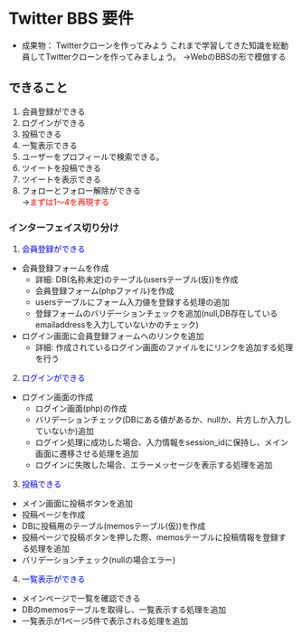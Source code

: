 # Twitter BBS 要件

- 成果物： Twitterクローンを作ってみよう
これまで学習してきた知識を総動員してTwitterクローンを作ってみましょう。
→WebのBBSの形で模倣する

## できること
1. 会員登録ができる
2. ログインができる
3. 投稿できる
3. 一覧表示できる
3. ユーザーをプロフィールで検索できる。
3. ツイートを投稿できる
3. ツイートを表示できる
3. フォローとフォロー解除ができる<br>
→<font color=red>まずは1～4を再現する</font>

### インターフェイス切り分け
1. <font color=blue>会員登録ができる</font>
- 会員登録フォームを作成
    - 詳細: DB(名称未定)のテーブル(usersテーブル(仮))を作成
    - 会員登録フォーム(phpファイル)を作成
    - usersテーブルにフォーム入力値を登録する処理の追加
    - 登録フォームのバリデーションチェックを追加(null,DB存在しているemailaddressを入力していないかのチェック)
- ログイン画面に会員登録フォームへのリンクを追加
    - 詳細: 作成されているログイン画面のファイルをにリンクを追加する処理を行う
2. <font color=blue>ログインができる</font>
- ログイン画面の作成
    - ログイン画面(php)の作成
    - バリデーションチェック(DBにある値があるか、nullか、片方しか入力していないか)追加
    - ログイン処理に成功した場合、入力情報をsession_idに保持し、メイン画面に遷移させる処理を追加
    - ログインに失敗した場合、エラーメッセージを表示する処理を追加
3. <font color=blue>投稿できる</font>
- メイン画面に投稿ボタンを追加
- 投稿ページを作成
- DBに投稿用のテーブル(memosテーブル(仮))を作成
- 投稿ページで投稿ボタンを押した際、memosテーブルに投稿情報を登録する処理を追加
- バリデーションチェック(nullの場合エラー)
4. <font color=blue>一覧表示ができる</font>
- メインページで一覧を確認できる
- DBのmemosテーブルを取得し、一覧表示する処理を追加
- 一覧表示が1ページ5件で表示される処理を追加
